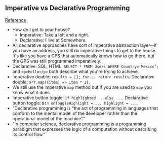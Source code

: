 ## Imperative vs Declarative Programming
[Reference](https://tylermcginnis.com/imperative-vs-declarative-programming/)

- How do I get to your house?
  - Imperative: Take a left and a right.
  - Declarative: I live at Somewhere.
- All declarative approaches have sort of imperative abstraction layer--if you have an address, you still do imperative things to get to the house. It's like you have a GPS that automatically knows how to go there, but the GPS was still programmed imperatively.
- Declarative: SQL, HTML. `SELECT * FROM Users WHERE Country=’Mexico’;` and `<p>Hello</p>` both describe what you're trying to achieve.
- Imperative double: `results = []; for... return results`. Declarative double: `arr.map((item) => item * 2)`.
- We still use the imperative `map` method but if you are used to `map` you know what it does.
- Imperative button toggle: `if highlighted .. else ...`. Declarative button toggle: `Btn onToggleHighlight =..., highlight = ...`.
- "Declarative programming is “the act of programming in languages that conform to the mental model of the developer rather than the operational model of the machine”."
- "In computer science, declarative programming is a programming paradigm that expresses the logic of a computation without describing its control flow."
